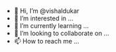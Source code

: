 - 👋 Hi, I’m @vishaldukar
- 👀 I’m interested in ...
- 🌱 I’m currently learning ...
- 💞️ I’m looking to collaborate on ...
- 📫 How to reach me ...

<!---
vishaldukar/vishaldukar is a ✨ special ✨ repository because its `README.md` (this file) appears on your GitHub profile.
You can click the Preview link to take a look at your changes.
--->
